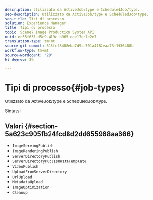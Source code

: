 ```yaml
---
description: Utilizzato da ActiveJob/type e ScheduledJob/type.
seo-description: Utilizzato da ActiveJob/type e ScheduledJob/type.
seo-title: Tipi di processo
solution: Experience Manager
title: Tipi di processo
topic: Scene7 Image Production System API
uuid: ec55f636-d5c9-419c-b965-eee17ed7e2e7
translation-type: tm+mt
source-git-commit: 515fcf8488eba7d9ca501a4182eaa73f1936488b
workflow-type: tm+mt
source-wordcount: '29'
ht-degree: 3%

---
```



# Tipi di processo{#job-types}

Utilizzato da ActiveJob/type e ScheduledJob/type.

Sintassi

## Valori {#section-5a623c905fb24fcd8d2dd655968aa666}

* `ImageServingPublish`
* `ImageRenderingPublish`
* `ServerDirectoryPublish`
* `ServerDirectoryPublishWithTemplate`
* `VideoPublish`
* `UploadFromServerDirectory`
* `UrlUpload`
* `MetadataUpload`
* `ImageOptimization`
* `Cleanup`

